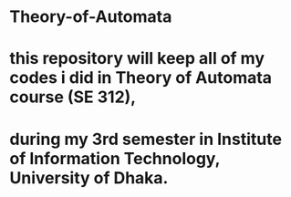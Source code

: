 # Theory-of-Automata
# this repository will keep all of my codes i did in Theory of Automata course (SE 312),
# during my 3rd semester in Institute of Information Technology, University of Dhaka.
 
  
